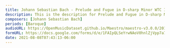 ```yaml
---
title: Johann Sebastian Bach - Prelude and Fugue in D-sharp Minor WTC II BWV 877 (1)
description: This is the description for Prelude and Fugue in D-sharp Minor WTC II BWV 877 by Johann Sebastian Bach
composers: [Johann Sebastian Bach]
periods: [Baroque]
audioURL: https://OpenMusicDataset.github.io/Maestro/maestro-v3.0.0/2013/ORIG-MIDI_01_7_7_13_Group__MID--AUDIO_11_R1_2013_wav--1.midi
formURL: https://docs.google.com/forms/d/e/1FAIpQLSeYrwNAoV0hnlZjVpp7a7RlRUCFZGKbKoHA1JIbPDr1evAJiw/viewform
date: 2021-08-08T07:43:13-06:00
---
```

